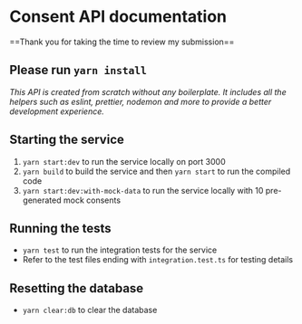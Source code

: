 # Consent API documentation
==Thank you for taking the time to review my submission==

## Please run `yarn install`

*This API is created from scratch without any boilerplate. It includes all the helpers such as eslint, prettier, nodemon and more to provide a better development experience.*

## Starting the service
1. `yarn start:dev` to run the service locally on port 3000
2. `yarn build` to build the service and then `yarn start` to run the compiled code
3. `yarn start:dev:with-mock-data` to run the service locally with 10 pre-generated mock consents

## Running the tests
* `yarn test` to run the integration tests for the service
* Refer to the test files ending with `integration.test.ts` for testing details

## Resetting the database
* `yarn clear:db` to clear the database